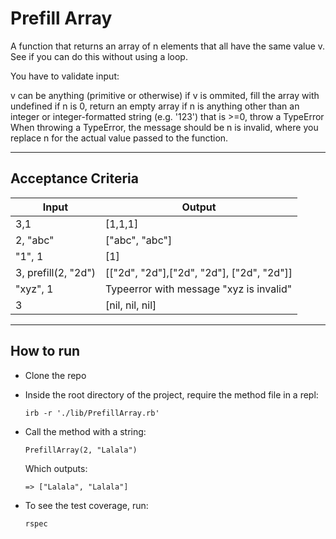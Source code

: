 # Prefill Array

A function that returns an array of n elements that all have the same value v. See if you can do this without using a loop.

You have to validate input:

v can be anything (primitive or otherwise)
if v is ommited, fill the array with undefined
if n is 0, return an empty array
if n is anything other than an integer or integer-formatted string (e.g. '123') that is >=0, throw a TypeError
When throwing a TypeError, the message should be n is invalid, where you replace n for the actual value passed to the function.

---

## Acceptance Criteria

Input | Output
--- | ---
3,1 | [1,1,1]
2, "abc" | ["abc", "abc"]
"1", 1 | [1]
3, prefill(2, "2d") | [["2d", "2d"],["2d", "2d"], ["2d", "2d"]]
"xyz", 1 | Typeerror with message "xyz is invalid"
3 | [nil, nil, nil]
---

## How to run

- Clone the repo
- Inside the root directory of the project, require the method file in a repl:

    ```
    irb -r './lib/PrefillArray.rb'
    ```
- Call the method with a string:
    ```
    PrefillArray(2, "Lalala")
    ```
    Which outputs:
    ```
    => ["Lalala", "Lalala"]
    ```

- To see the test coverage, run:

    ```
    rspec
    ```